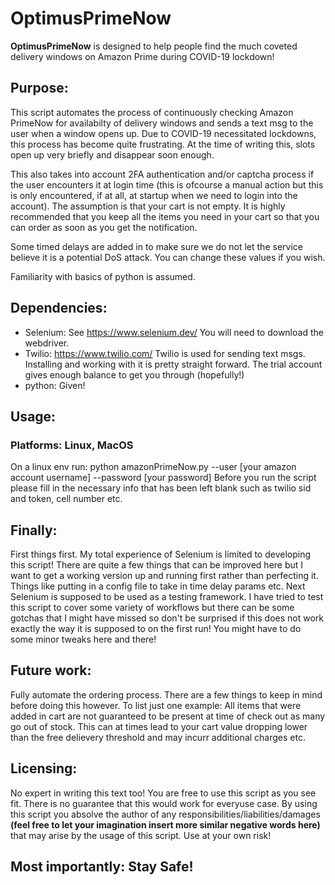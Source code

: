 # OptimusPrimeNow
**OptimusPrimeNow** is designed to help people find the much coveted delivery windows on Amazon Prime during COVID-19 lockdown!
  
## Purpose:
This script automates the process of continuously checking Amazon PrimeNow for availabilty of delivery windows and sends a text msg to the user when a window opens up. Due to COVID-19 necessitated lockdowns, this process has become quite frustrating. At the time of writing this, slots open up very briefly and disappear soon enough.

This also takes into account 2FA authentication and/or captcha process if the user encounters it at login time (this is ofcourse a manual action but this is only encountered, if at all, at startup when we need to login into the account). The assumption is that your cart is not empty. It is highly recommended that you keep all the items you need in your cart so that you can order as soon as you get the notification.

Some timed delays are added in to make sure we do not let the service believe it is a potential DoS attack. You can change these values if you wish.

Familiarity with basics of python is assumed.

## Dependencies:
* Selenium: See https://www.selenium.dev/
  You will need to download the webdriver.
* Twilio: https://www.twilio.com/
  Twilio is used for sending text msgs. Installing and working with it is pretty straight forward. The trial account gives enough balance to get you through (hopefully!)
* python: Given!

## Usage:
### Platforms: Linux, MacOS
On a linux env run: python amazonPrimeNow.py --user [your amazon account username] --password [your password]
Before you run the script please fill in the necessary info that has been left blank such as twilio sid and token, cell number etc.

## Finally:
First things first. My total experience of Selenium is limited to developing this script! There are quite a few things that can be improved here but I want to get a working version up and running first rather than perfecting it. Things like putting in a config file to take in time delay params etc. Next Selenium is supposed to be used as a testing framework. I have tried to test this script to cover some variety of workflows but there can be some gotchas that I might have missed so don't be surprised if this does not work exactly the way it is supposed to on the first run! You might have to do some minor tweaks here and there!

## Future work:
Fully automate the ordering process. There are a few things to keep in mind before doing this however. To list just one example: All items that were added in cart are not guaranteed to be present at time of check out as many go out of stock. This can at times lead to your cart value dropping lower than the free delievery threshold and may incurr additional charges etc.

## Licensing:
No expert in writing this text too! You are free to use this script as you see fit. There is no guarantee that this would work for everyuse case. By using this script you absolve the author of any responsibilities/liabilities/damages **(feel free to let your imagination insert more similar negative words here)** that may arise by the usage of this script. Use at your own risk!
  
 ## Most importantly: Stay Safe! 

